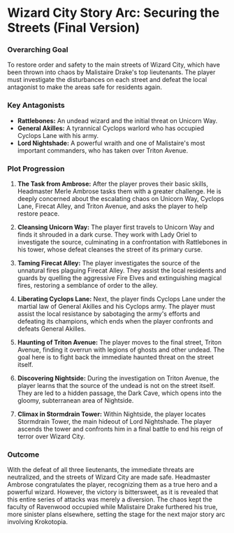 # Wizard City Story Arc: Securing the Streets (Final Version)

### Overarching Goal
To restore order and safety to the main streets of Wizard City, which have been thrown into chaos by Malistaire Drake's top lieutenants. The player must investigate the disturbances on each street and defeat the local antagonist to make the areas safe for residents again.

### Key Antagonists
- **Rattlebones:** An undead wizard and the initial threat on Unicorn Way.
- **General Akilles:** A tyrannical Cyclops warlord who has occupied Cyclops Lane with his army.
- **Lord Nightshade:** A powerful wraith and one of Malistaire's most important commanders, who has taken over Triton Avenue.

### Plot Progression
1.  **The Task from Ambrose:** After the player proves their basic skills, Headmaster Merle Ambrose tasks them with a greater challenge. He is deeply concerned about the escalating chaos on Unicorn Way, Cyclops Lane, Firecat Alley, and Triton Avenue, and asks the player to help restore peace.

2.  **Cleansing Unicorn Way:** The player first travels to Unicorn Way and finds it shrouded in a dark curse. They work with Lady Oriel to investigate the source, culminating in a confrontation with Rattlebones in his tower, whose defeat cleanses the street of its primary curse.

3.  **Taming Firecat Alley:** The player investigates the source of the unnatural fires plaguing Firecat Alley. They assist the local residents and guards by quelling the aggressive Fire Elves and extinguishing magical fires, restoring a semblance of order to the alley.

4.  **Liberating Cyclops Lane:** Next, the player finds Cyclops Lane under the martial law of General Akilles and his Cyclops army. The player must assist the local resistance by sabotaging the army's efforts and defeating its champions, which ends when the player confronts and defeats General Akilles.

5.  **Haunting of Triton Avenue:** The player moves to the final street, Triton Avenue, finding it overrun with legions of ghosts and other undead. The goal here is to fight back the immediate haunted threat on the street itself.

6.  **Discovering Nightside:** During the investigation on Triton Avenue, the player learns that the source of the undead is not on the street itself. They are led to a hidden passage, the Dark Cave, which opens into the gloomy, subterranean area of Nightside.

7.  **Climax in Stormdrain Tower:** Within Nightside, the player locates Stormdrain Tower, the main hideout of Lord Nightshade. The player ascends the tower and confronts him in a final battle to end his reign of terror over Wizard City.

### Outcome
With the defeat of all three lieutenants, the immediate threats are neutralized, and the streets of Wizard City are made safe. Headmaster Ambrose congratulates the player, recognizing them as a true hero and a powerful wizard. However, the victory is bittersweet, as it is revealed that this entire series of attacks was merely a diversion. The chaos kept the faculty of Ravenwood occupied while Malistaire Drake furthered his true, more sinister plans elsewhere, setting the stage for the next major story arc involving Krokotopia.
